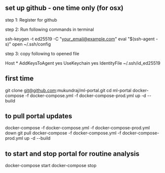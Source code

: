 ## set up github - one time only (for osx)

step 1: Register for github

step 2: Run following commands in terminal

ssh-keygen -t ed25519 -C "your_email@example.com"
eval "$(ssh-agent -s)"
open ~/.ssh/config

step 3: copy following to opened file

Host *
  AddKeysToAgent yes
  UseKeychain yes
  IdentityFile ~/.ssh/id_ed25519


## first time

git clone git@github.com:mukundraj/ml-portal.git
cd ml-portal
docker-compose -f docker-compose.yml -f docker-compose-prod.yml up -d --build


## to pull portal updates

docker-compose -f docker-compose.yml -f docker-compose-prod.yml down
git pull
docker-compose -f docker-compose.yml -f docker-compose-prod.yml up -d --build

## to start and stop portal for routine analysis

docker-compose start
docker-compose stop
